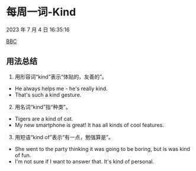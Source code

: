 # 每周一词-Kind

2023 年 7 月 4 日 16:35:16

[BBC](https://www.bbc.co.uk/learningenglish/chinese/features/english-in-a-minute/ep-230616)

## 用法总结

1. 用形容词“kind”表示“体贴的，友善的”。

- He always helps me - he's really kind.
- That's such a kind gesture.

2. 用名词“kind”指“种类”。

- Tigers are a kind of cat.
- My new smartphone is great! It has all kinds of cool features.

3. 用短语“kind of”表示“有一点，勉强算是”。

- She went to the party thinking it was going to be boring, but is was kind of fun.
- I'm not sure if I want to answer that. It's kind of personal.

